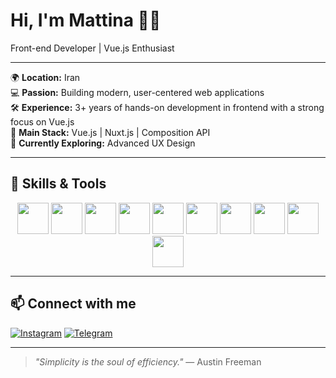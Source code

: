 # Hi, I'm Mattina 👩‍💻

Front-end Developer | Vue.js Enthusiast

---

🌍 **Location:** Iran  
💻 **Passion:** Building modern, user-centered web applications  
🛠️ **Experience:** 3+ years of hands-on development in frontend with a strong focus on Vue.js  
🚀 **Main Stack:** Vue.js | Nuxt.js | Composition API  
🎯 **Currently Exploring:** Advanced UX Design

---

## 🚀 Skills & Tools

<p align="center">
  <img src="https://cdn.jsdelivr.net/gh/devicons/devicon/icons/html5/html5-original.svg" height="50"/>
  <img src="https://cdn.jsdelivr.net/gh/devicons/devicon/icons/css3/css3-original.svg" height="50"/>
  <img src="https://cdn.jsdelivr.net/gh/devicons/devicon/icons/javascript/javascript-original.svg" height="50"/>
  <img src="https://cdn.jsdelivr.net/gh/devicons/devicon/icons/typescript/typescript-original.svg" height="50"/>
  <img src="https://cdn.jsdelivr.net/gh/devicons/devicon/icons/vuejs/vuejs-original.svg" height="50"/>
  <img src="https://cdn.jsdelivr.net/gh/devicons/devicon/icons/nuxtjs/nuxtjs-original.svg" height="50"/>
  <img src="https://cdn.jsdelivr.net/gh/devicons/devicon/icons/tailwindcss/tailwindcss-plain.svg" height="50"/>
  <img src="https://cdn.jsdelivr.net/gh/devicons/devicon/icons/bootstrap/bootstrap-original.svg" height="50"/>
  <img src="https://cdn.jsdelivr.net/gh/devicons/devicon/icons/git/git-original.svg" height="50"/>
  <img src="https://cdn.jsdelivr.net/gh/devicons/devicon/icons/github/github-original.svg" height="50"/>
</p>


---

## 📫 Connect with me

[![Instagram](https://img.shields.io/badge/Instagram-EEE3D0?style=for-the-badge&logo=instagram&logoColor=black&labelColor=EEE3D0&borderRadius=10)](https://instagram.com/itsaboutmattina)
[![Telegram](https://img.shields.io/badge/Telegram-EEE3D0?style=for-the-badge&logo=telegram&logoColor=black&labelColor=EEE3D0&borderRadius=10)](https://t.me/itsaboutmattina)

---

> *"Simplicity is the soul of efficiency."* — Austin Freeman
